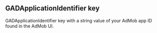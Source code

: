 ## GADApplicationIdentifier key
GADApplicationIdentifier key with a string value of your AdMob app ID found in the AdMob UI.
